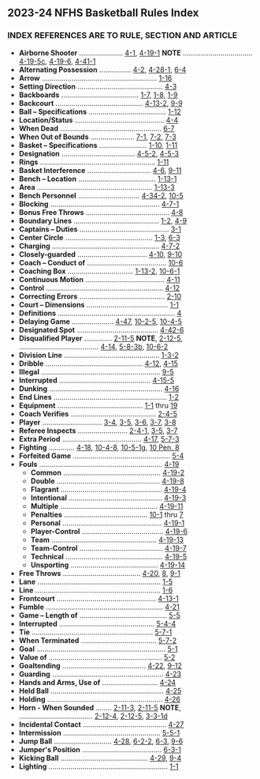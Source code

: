 <!-- Section: Index References -->

## 2023-24 NFHS Basketball Rules Index

### INDEX REFERENCES ARE TO RULE, SECTION AND ARTICLE

- **Airborne Shooter** ...................... [4-1](#rule-4-1), [4-19-1](#rule-4-19-1) **NOTE** ................................... [4-19-5c](#rule-4-19-5c), [4-19-6](#rule-4-19-6), [4-41-1](#rule-4-41-1)
- **Alternating Possession** ................ [4-2](#rule-4-2), [4-28-1](#rule-4-28-1), [6-4](#rule-6-4)
- **Arrow** .......................................................... [1-16](#rule-1-16)
- **Setting Direction** ........................................... [4-3](#rule-4-3)
- **Backboards** ....................................... [1-7](#rule-1-7), [1-8](#rule-1-8), [1-9](#rule-1-9)
- **Backcourt** ............................................ [4-13-2](#rule-4-13-2), [9-9](#rule-9-9)
- **Ball – Specifications** ....................................... [1-12](#rule-1-12)
- **Location/Status** ............................................. [4-4](#rule-4-4)
- **When Dead** ................................................... [6-7](#rule-6-7)
- **When Out of Bounds** ...................... [7-1](#rule-7-1), [7-2](#rule-7-2), [7-3](#rule-7-3)
- **Basket – Specifications** ........................ [1-10](#rule-1-10), [1-11](#rule-1-11)
- **Designation** ..................................... [4-5-2](#rule-4-5-2), [4-5-3](#rule-4-5-3)
- **Rings** .......................................................... [1-11](#rule-1-11)
- **Basket Interference** ................................ [4-6](#rule-4-6), [9-11](#rule-9-11)
- **Bench – Location** ....................................... [1-13-1](#rule-1-13-1)
- **Area** .......................................................... [1-13-3](#rule-1-13-3)
- **Bench Personnel** ............................... [4-34-2](#rule-4-34-2), [10-5](#rule-10-5)
- **Blocking** ....................................................... [4-7-1](#rule-4-7-1)
- **Bonus Free Throws** .......................................... [4-8](#rule-4-8)
- **Boundary Lines** ........................................... [1-2](#rule-1-2), [4-9](#rule-4-9)
- **Captains – Duties** ............................................. [3-1](#rule-3-1)
- **Center Circle** ............................................ [1-3](#rule-1-3), [6-3](#rule-6-3)
- **Charging** ...................................................... [4-7-2](#rule-4-7-2)
- **Closely-guarded** ................................... [4-10](#rule-4-10), [9-10](#rule-9-10)
- **Coach – Conduct of** ........................................ [10-6](#rule-10-6)
- **Coaching Box** ................................. [1-13-2](#rule-1-13-2), [10-6-1](#rule-10-6-1)
- **Continuous Motion** ........................................ [4-11](#rule-4-11)
- **Control** ........................................................... [4-12](#rule-4-12)
- **Correcting Errors** ........................................... [2-10](#rule-2-10)
- **Court – Dimensions** ......................................... [1-1](#rule-1-1)
- **Definitions** ........................................................... [4](#rule-4)
- **Delaying Game** ..................... [4-47](#rule-4-47), [10-2-5](#rule-10-2-5), [10-4-5](#rule-10-4-5)
- **Designated Spot** ......................................... [4-42-6](#rule-4-42-6)
- **Disqualified Player** .............. [2-11-5](#rule-2-11-5) **NOTE**, [2-12-5](#rule-2-12-5), ........................................ [4-14](#rule-4-14), [5-8-3b](#rule-5-8-3b), [10-6-2](#rule-10-6-2)
- **Division Line** ................................................ [1-3-2](#rule-1-3-2)
- **Dribble** ................................................. [4-12](#rule-4-12), [4-15](#rule-4-15)
- **Illegal** ............................................................ [9-5](#rule-9-5)
- **Interrupted** .............................................. [4-15-5](#rule-4-15-5)
- **Dunking** ......................................................... [4-16](#rule-4-16)
- **End Lines** ......................................................... [1-2](#rule-1-2)
- **Equipment** ........................................... [1-1](#rule-1-1) thru [19](#rule-19)
- **Coach Verifies** ........................................... [2-4-5](#rule-2-4-5)
- **Player** .............................. [3-4](#rule-3-4), [3-5](#rule-3-5), [3-6](#rule-3-6), [3-7](#rule-3-7), [3-8](#rule-3-8)
- **Referee Inspects** ......................... [2-4-1](#rule-2-4-1), [3-5](#rule-3-5), [3-7](#rule-3-7)
- **Extra Period** ........................................ [4-17](#rule-4-17), [5-7-3](#rule-5-7-3)
- **Fighting** ............. [4-18](#rule-4-18), [10-4-8](#rule-10-4-8), [10-5-1g](#rule-10-5-1g), [10 Pen. 8](#rule-10-pen-8)
- **Forfeited Game** ................................................. [5-4](#rule-5-4)
- **Fouls** .............................................................. [4-19](#rule-4-19)
  - **Common** ................................................. [4-19-2](#rule-4-19-2)
  - **Double** .................................................... [4-19-8](#rule-4-19-8)
  - **Flagrant** ................................................... [4-19-4](#rule-4-19-4)
  - **Intentional** ............................................... [4-19-3](#rule-4-19-3)
  - **Multiple** ................................................. [4-19-11](#rule-4-19-11)
  - **Penalties** .......................................... [10-1](#rule-10-1) thru [7](#rule-10-7)
  - **Personal** .................................................. [4-19-1](#rule-4-19-1)
  - **Player-Control** ......................................... [4-19-6](#rule-4-19-6)
  - **Team** ..................................................... [4-19-13](#rule-4-19-13)
  - **Team-Control** .......................................... [4-19-7](#rule-4-19-7)
  - **Technical** ................................................. [4-19-5](#rule-4-19-5)
  - **Unsporting** ............................................ [4-19-14](#rule-4-19-14)
- **Free Throws** ....................................... [4-20](#rule-4-20), [8](#rule-8), [9-1](#rule-9-1)
- **Lane** .............................................................. [1-5](#rule-1-5)
- **Line** ............................................................... [1-6](#rule-1-6)
- **Frontcourt** .................................................. [4-13-1](#rule-4-13-1)
- **Fumble** ........................................................... [4-21](#rule-4-21)
- **Game – Length of** ............................................ [5-5](#rule-5-5)
- **Interrupted** ................................................ [5-4-4](#rule-5-4-4)
- **Tie** ............................................................. [5-7-1](#rule-5-7-1)
- **When Terminated** ...................................... [5-7-2](#rule-5-7-2)
- **Goal** ................................................................. [5-1](#rule-5-1)
- **Value of** ......................................................... [5-2](#rule-5-2)
- **Goaltending** .......................................... [4-22](#rule-4-22), [9-12](#rule-9-12)
- **Guarding** ........................................................ [4-23](#rule-4-23)
- **Hands and Arms, Use of** ............................ [4-24](#rule-4-24)
- **Held Ball** ......................................................... [4-25](#rule-4-25)
- **Holding** .......................................................... [4-26](#rule-4-26)
- **Horn - When Sounded** ........ [2-11-3](#rule-2-11-3), [2-11-5](#rule-2-11-5) **NOTE**, ..................................... [2-12-4](#rule-2-12-4), [2-12-5](#rule-2-12-5), [3-3-1d](#rule-3-3-1d)
- **Incidental Contact** .......................................... [4-27](#rule-4-27)
- **Intermission** ................................................. [5-5-1](#rule-5-5-1)
- **Jump Ball** ............................. [4-28](#rule-4-28), [6-2-2](#rule-6-2-2), [6-3](#rule-6-3), [9-6](#rule-9-6)
- **Jumper's Position** ........................................ [6-3-1](#rule-6-3-1)
- **Kicking Ball** ............................................ [4-29](#rule-4-29), [9-4](#rule-9-4)
- **Lighting** ............................................................ [1-1](#rule-1-1)
